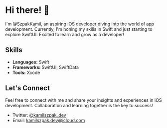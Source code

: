 # Hi there! 👋

I'm @SzpakKamil, an aspiring iOS developer diving into the world of app development. Currently, I'm honing my skills in Swift and just starting to explore SwiftUI. Excited to learn and grow as a developer!

## Skills
- **Languages:** Swift
- **Frameworks:** SwiftUI, SwiftData
- **Tools:** Xcode

## Let's Connect
Feel free to connect with me and share your insights and experiences in iOS development. Collaboration and learning together is the key to success!

- Twitter: [@kamilszpak_dev](https://twitter.com/kamilszpak_dev)
- Email: kamilszpak.dev@icloud.com
